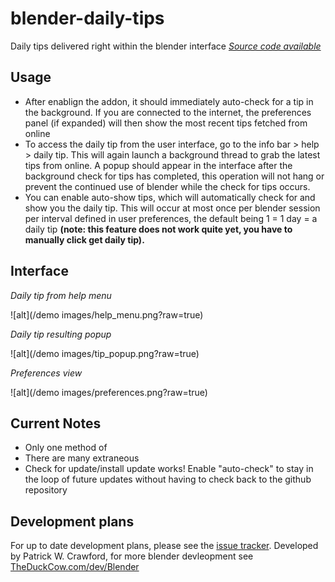 # blender-daily-tips
Daily tips delivered right within the blender interface
*[Source code available](https://github.com/TheDuckCow/blender-daily-tips/)*

## Usage

- After enablign the addon, it should immediately auto-check for a tip in the background. If you are connected to the internet, the preferences panel (if expanded) will then show the most recent tips fetched from online
- To access the daily tip from the user interface, go to the info bar > help > daily tip. This will again launch a background thread to grab the latest tips from online. A popup should appear in the interface after the background check for tips has completed, this operation will not hang or prevent the continued use of blender while the check for tips occurs.
- You can enable auto-show tips, which will automatically check for and show you the daily tip. This will occur at most once per blender session per interval defined in user preferences, the default being 1 = 1 day = a daily tip **(note: this feature does not work quite yet, you have to manually click get daily tip).**


## Interface

*Daily tip from help menu*

![alt](/demo images/help_menu.png?raw=true)

*Daily tip resulting popup*

![alt](/demo images/tip_popup.png?raw=true)

*Preferences view*

![alt](/demo images/preferences.png?raw=true)


## Current Notes

- Only one method of 
- There are many extraneous 
- Check for update/install update works! Enable "auto-check" to stay in the loop of future updates without having to check back to the github repository


## Development plans

For up to date development plans, please see the [issue tracker](https://github.com/TheDuckCow/blender-daily-tips/issues). Developed by Patrick W. Crawford, for more blender devleopment see [TheDuckCow.com/dev/Blender](http://theduckcow.com/dev/blender)


